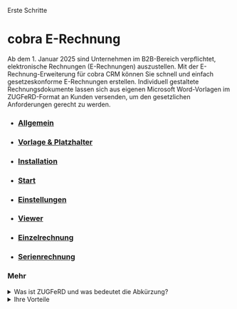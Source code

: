 Erste Schritte

# cobra E-Rechnung 

Ab dem 1. Januar 2025 sind Unternehmen im B2B-Bereich verpflichtet, elektronische Rechnungen (E-Rechnungen) auszustellen. Mit der E-Rechnung-Erweiterung für cobra CRM können Sie schnell und einfach gesetzeskonforme E-Rechnungen erstellen. Individuell gestaltete Rechnungsdokumente lassen sich aus eigenen Microsoft Word-Vorlagen im ZUGFeRD-Format an Kunden versenden, um den gesetzlichen Anforderungen gerecht zu werden.
 
 
* ### [Allgemein](./Allgemeines.md)

* ### [Vorlage & Platzhalter](./Vorlage+Platzhalter.md)

* ### [Installation](./Installation.md)

* ### [Start](./Start.md)

* ### [Einstellungen](./Einstellungen.md)

* ### [Viewer](./Viewer.md)

* ### [Einzelrechnung](./Einzelrechnung.md)

* ### [Serienrechnung](./Serienrechnung.md)

### Mehr
 
<details>
<summary>Was ist ZUGFeRD und was bedeutet die Abkürzung?</summary>
Das ZUGFeRD-Format ist ein hybrides Rechnungsformat
aus einem menschenlesbaren PDF und einem
maschinenlesbaren Anhang mit strukturierten
Daten im XML-Format. In beiden Datei-Elementen
sind die Rechnungsdaten vorhanden.

Bei ZUGFeRD handelt es sich um ein gesetz eskonformes,
übergreifendes E-Rechnungsformat,
das als Standard erstmalig 2014 veröffentlicht
wurde. An seiner Entwicklung waren unterschiedliche
Verbände, Unternehmen, Ministerien
und das „Forum elektronische Rechnung“ (FeRD)
beteiligt. Daraus leitet sich auch der Name ab .
Die Abkürzung ZUGFeRD bedeutet: „Zentraler
User Guide des Forums elektronische Rechnung.
</details>

<details>
<summary>Ihre Vorteile</summary>
 
* Einfachere Rechnungsstellung dank klarer und eindeutiger Standards
 
* Weniger Fehler dank automatischer Validierung der Rechnung
  
* Mehr Transparenz durch Einsehen des Bearbeitungssta
  
* Ortsunabhängige, schnelle und zuverlässige Übermittlung der Rechnung
</details>
